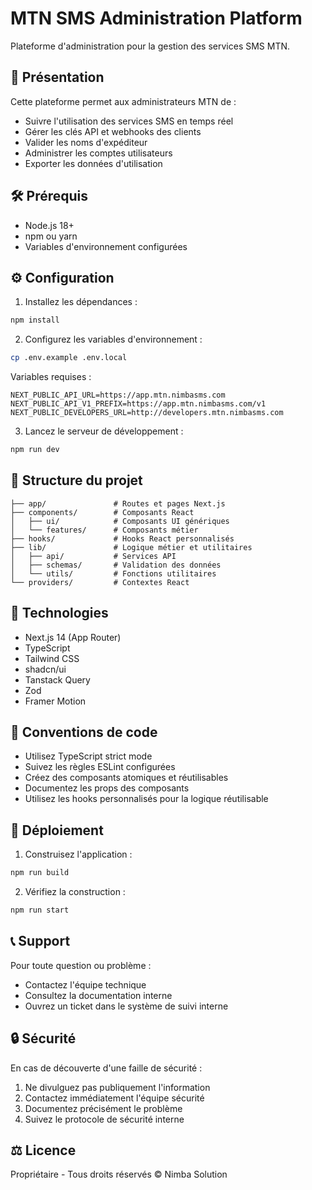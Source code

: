 # MTN SMS Administration Platform

Plateforme d'administration pour la gestion des services SMS MTN.

## 📱 Présentation

Cette plateforme permet aux administrateurs MTN de :
- Suivre l'utilisation des services SMS en temps réel
- Gérer les clés API et webhooks des clients
- Valider les noms d'expéditeur
- Administrer les comptes utilisateurs
- Exporter les données d'utilisation

## 🛠️ Prérequis

- Node.js 18+
- npm ou yarn
- Variables d'environnement configurées

## ⚙️ Configuration

1. Installez les dépendances :
```bash
npm install
```

2. Configurez les variables d'environnement :
```bash
cp .env.example .env.local
```

Variables requises :
```env
NEXT_PUBLIC_API_URL=https://app.mtn.nimbasms.com
NEXT_PUBLIC_API_V1_PREFIX=https://app.mtn.nimbasms.com/v1
NEXT_PUBLIC_DEVELOPERS_URL=http://developers.mtn.nimbasms.com
```

3. Lancez le serveur de développement :
```bash
npm run dev
```

## 📁 Structure du projet

```
├── app/               # Routes et pages Next.js
├── components/        # Composants React
│   ├── ui/            # Composants UI génériques
│   └── features/      # Composants métier
├── hooks/             # Hooks React personnalisés
├── lib/               # Logique métier et utilitaires
│   ├── api/           # Services API
│   ├── schemas/       # Validation des données
│   └── utils/         # Fonctions utilitaires
└── providers/         # Contextes React
```

## 🔧 Technologies

- Next.js 14 (App Router)
- TypeScript
- Tailwind CSS
- shadcn/ui
- Tanstack Query
- Zod
- Framer Motion

## 📝 Conventions de code

- Utilisez TypeScript strict mode
- Suivez les règles ESLint configurées
- Créez des composants atomiques et réutilisables
- Documentez les props des composants
- Utilisez les hooks personnalisés pour la logique réutilisable

## 🚀 Déploiement

1. Construisez l'application :
```bash
npm run build
```

2. Vérifiez la construction :
```bash
npm run start
```

## 📞 Support

Pour toute question ou problème :
- Contactez l'équipe technique
- Consultez la documentation interne
- Ouvrez un ticket dans le système de suivi interne

## 🔒 Sécurité

En cas de découverte d'une faille de sécurité :
1. Ne divulguez pas publiquement l'information
2. Contactez immédiatement l'équipe sécurité
3. Documentez précisément le problème
4. Suivez le protocole de sécurité interne

## ⚖️ Licence

Propriétaire - Tous droits réservés © Nimba Solution